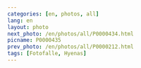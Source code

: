 ```yaml
---
categories: [en, photos, all]
lang: en
layout: photo
next_photo: /en/photos/all/P0000434.html
picname: P0000435
prev_photo: /en/photos/all/P0000212.html
tags: [Fotofalle, Hyenas]
---
```

